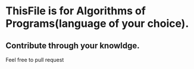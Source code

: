 # ThisFile  is for Algorithms of Programs(language of your choice). 
## Contribute through your knowldge.
Feel free to pull request
